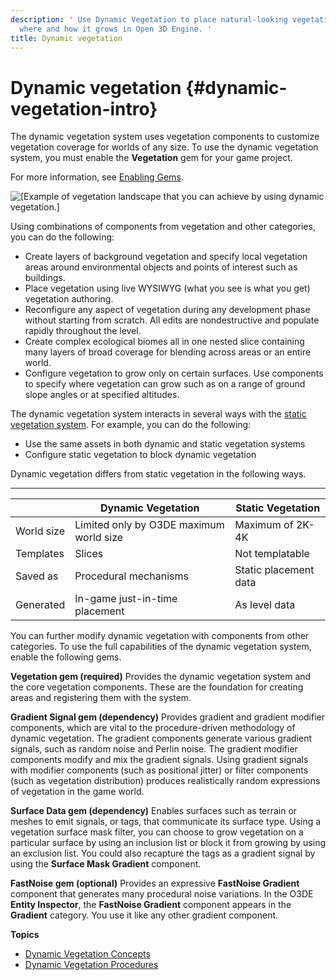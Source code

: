 ```yaml
---
description: ' Use Dynamic Vegetation to place natural-looking vegetation and customize
  where and how it grows in Open 3D Engine. '
title: Dynamic vegetation
---
```

# Dynamic vegetation {#dynamic-vegetation-intro}

 The dynamic vegetation system uses vegetation components to customize vegetation coverage for worlds of any size\. To use the dynamic vegetation system, you must enable the **Vegetation** gem for your game project\.

For more information, see [Enabling Gems](/docs/userguide/gems/using-project-configurator.md)\.

![\[Example of vegetation landscape that you can achieve by using dynamic vegetation.\]](/images/shared/dynamic-vegetation-intro.png)

Using combinations of components from vegetation and other categories, you can do the following:
+ Create layers of background vegetation and specify local vegetation areas around environmental objects and points of interest such as buildings\.
+ Place vegetation using live WYSIWYG \(what you see is what you get\) vegetation authoring\.
+ Reconfigure any aspect of vegetation during any development phase without starting from scratch\. All edits are nondestructive and populate rapidly throughout the level\.
+ Create complex ecological biomes all in one nested slice containing many layers of broad coverage for blending across areas or an entire world\.
+ Configure vegetation to grow only on certain surfaces\. Use components to specify where vegetation can grow such as on a range of ground slope angles or at specified altitudes\.

The dynamic vegetation system interacts in several ways with the [static vegetation system](/docs/userguide/vegetation/intro.md)\. For example, you can do the following:
+ Use the same assets in both dynamic and static vegetation systems
+ Configure static vegetation to block dynamic vegetation

Dynamic vegetation differs from static vegetation in the following ways\.


****

|  | Dynamic Vegetation | Static Vegetation |
| --- | --- | --- |
| World size | Limited only by O3DE maximum world size | Maximum of 2K-4K |
| Templates | Slices | Not templatable |
| Saved as | Procedural mechanisms | Static placement data |
| Generated | In\-game just\-in\-time placement | As level data |

You can further modify dynamic vegetation with components from other categories\. To use the full capabilities of the dynamic vegetation system, enable the following gems\.

**Vegetation gem \(required\)**
Provides the dynamic vegetation system and the core vegetation components\. These are the foundation for creating areas and registering them with the system\.

**Gradient Signal gem \(dependency\)**
Provides gradient and gradient modifier components, which are vital to the procedure\-driven methodology of dynamic vegetation\. The gradient components generate various gradient signals, such as random noise and Perlin noise\. The gradient modifier components modify and mix the gradient signals\.
Using gradient signals with modifier components \(such as positional jitter\) or filter components \(such as vegetation distribution\) produces realistically random expressions of vegetation in the game world\.

**Surface Data gem \(dependency\)**
Enables surfaces such as terrain or meshes to emit signals, or tags, that communicate its surface type\. Using a vegetation surface mask filter, you can choose to grow vegetation on a particular surface by using an inclusion list or block it from growing by using an exclusion list\. You could also recapture the tags as a gradient signal by using the **Surface Mask Gradient** component\.

**FastNoise gem \(optional\)**
Provides an expressive **FastNoise Gradient** component that generates many procedural noise variations\. In the O3DE **Entity Inspector**, the **FastNoise Gradient** component appears in the **Gradient** category\. You use it like any other gradient component\.

**Topics**
+ [Dynamic Vegetation Concepts](/docs/user-guide/features/gems/vegetation/concepts.md)
+ [Dynamic Vegetation Procedures](/docs/user-guide/features/gems/vegetation/procedures.md)